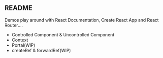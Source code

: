## README

Demos play around  with React Documentation, Create React App and React Router....

- Controlled Component & Uncontrolled Component
- Context
- Portal(WIP)
- createRef & forwardRef(WIP)